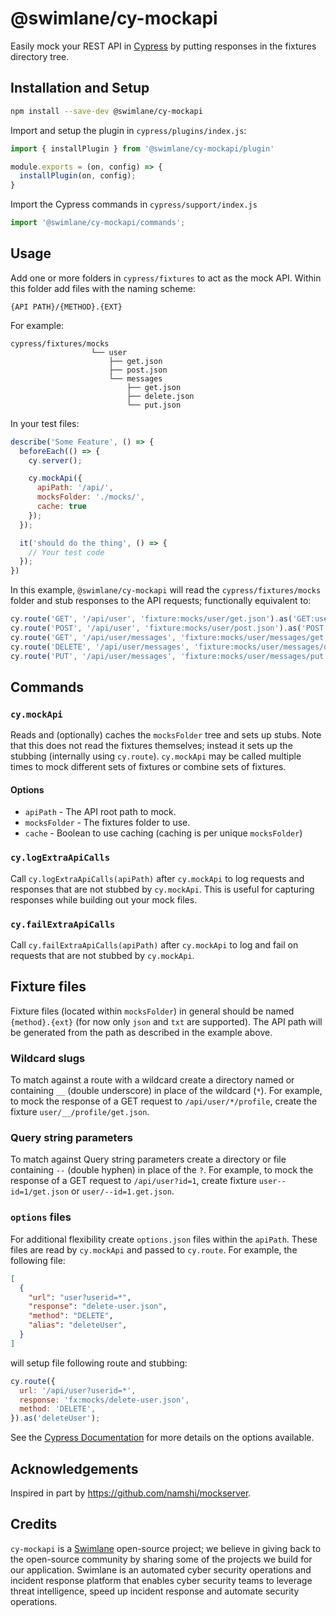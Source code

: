 # @swimlane/cy-mockapi

Easily mock your REST API in [Cypress](https://www.cypress.io/) by putting responses in the fixtures directory tree.

## Installation and Setup

```sh
npm install --save-dev @swimlane/cy-mockapi
```

Import and setup the plugin in `cypress/plugins/index.js`:

```js
import { installPlugin } from '@swimlane/cy-mockapi/plugin'

module.exports = (on, config) => {
  installPlugin(on, config);
}
```

Import the Cypress commands in `cypress/support/index.js`

```js
import '@swimlane/cy-mockapi/commands';
```

## Usage

Add one or more folders in `cypress/fixtures` to act as the mock API.  Within this folder add files with the naming scheme:

```
{API PATH}/{METHOD}.{EXT}
```

For example:

```
cypress/fixtures/mocks
                  └── user
                      ├── get.json
                      ├── post.json
                      └── messages
                          ├── get.json
                          ├── delete.json
                          └── put.json
```

In your test files:

```js
describe('Some Feature', () => {
  beforeEach(() => {
    cy.server();

    cy.mockApi({
      apiPath: '/api/',
      mocksFolder: './mocks/',
      cache: true
    });
  });

  it('should do the thing', () => {
    // Your test code
  });
})
```

In this example, `@swimlane/cy-mockapi` will read the `cypress/fixtures/mocks` folder and stub responses to the API requests; functionally equivalent to:

```js
cy.route('GET', '/api/user', 'fixture:mocks/user/get.json').as('GET:user');
cy.route('POST', '/api/user', 'fixture:mocks/user/post.json').as('POST:user');
cy.route('GET', '/api/user/messages', 'fixture:mocks/user/messages/get.json').as('GET:user/messages');
cy.route('DELETE', '/api/user/messages', 'fixture:mocks/user/messages/delete.json').as('DELETE:user/messages');
cy.route('PUT', '/api/user/messages', 'fixture:mocks/user/messages/put.json').as('PUT:user/messages');
```

## Commands

### `cy.mockApi`

Reads and (optionally) caches the `mocksFolder` tree and sets up stubs.  Note that this does not read the fixtures themselves; instead it sets up the stubbing (internally using `cy.route`).  `cy.mockApi` may be called multiple times to mock different sets of fixtures or combine sets of fixtures.

#### Options

- `apiPath` - The API root path to mock.
- `mocksFolder` - The fixtures folder to use.
- `cache` - Boolean to use caching (caching is per unique `mocksFolder`)

### `cy.logExtraApiCalls`

Call `cy.logExtraApiCalls(apiPath)` after `cy.mockApi` to log requests and responses that are not stubbed by `cy.mockApi`.  This is useful for capturing responses while building out your mock files.

### `cy.failExtraApiCalls`

Call `cy.failExtraApiCalls(apiPath)` after `cy.mockApi` to log and fail on requests that are not stubbed by `cy.mockApi`.

## Fixture files

Fixture files (located within `mocksFolder`) in general should be named `{method}.{ext}` (for now only `json` and `txt` are supported).  The API path will be generated from the path as described in the example above.

### Wildcard slugs

To match against a route with a wildcard create a directory named or containing `__` (double underscore) in place of the wildcard (`*`).  For example, to mock the response of a GET request to `/api/user/*/profile`, create the fixture `user/__/profile/get.json`.

### Query string parameters

To match against Query string parameters create a directory or file containing `--` (double hyphen) in place of the `?`.  For example, to mock the response of a GET request to `/api/user?id=1`, create fixture `user--id=1/get.json` or `user/--id=1.get.json`.

### `options` files

For additional flexibility create `options.json` files within the `apiPath`.  These files are read by `cy.mockApi` and passed to `cy.route`.  For example, the following file:

```json
[
  {
    "url": "user?userid=*",
    "response": "delete-user.json",
    "method": "DELETE",
    "alias": "deleteUser",
  }
]
```

will setup file following route and stubbing:

```js
cy.route({
  url: '/api/user?userid=*',
  response: 'fx:mocks/delete-user.json',
  method: 'DELETE',
}).as('deleteUser');
```

See the [Cypress Documentation](https://docs.cypress.io/api/commands/route.html#Arguments) for more details on the options available.

## Acknowledgements

Inspired in part by https://github.com/namshi/mockserver.

## Credits

`cy-mockapi` is a [Swimlane](http://swimlane.com/) open-source project; we believe in giving back to the open-source community by sharing some of the projects we build for our application. Swimlane is an automated cyber security operations and incident response platform that enables cyber security teams to leverage threat intelligence, speed up incident response and automate security operations.